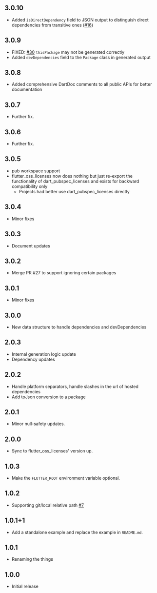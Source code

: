 ## 3.0.10

- Added `isDirectDependency` field to JSON output to distinguish direct dependencies from transitive ones ([#16](https://github.com/espresso3389/flutter_oss_licenses/issues/16))

## 3.0.9

- FIXED: [#30](https://github.com/espresso3389/flutter_oss_licenses/issues/30) `thisPackage` may not be generated correctly
- Added `devDependencies` field to the `Package` class in generated output

## 3.0.8

- Added comprehensive DartDoc comments to all public APIs for better documentation

## 3.0.7

- Further fix.

## 3.0.6

- Further fix.

## 3.0.5

- pub workspace support
- flutter_oss_licenses now does nothing but just re-export the functionality of dart_pubspec_licenses and exists for backward compatibility only
  - Projects had better use dart_pubspec_licenses directly

## 3.0.4

- Minor fixes

## 3.0.3

- Document updates

## 3.0.2

- Merge PR #27 to support ignoring certain packages

## 3.0.1

- Minor fixes

## 3.0.0

- New data structure to handle dependencies and devDependencies

## 2.0.3

- Internal generation logic update
- Dependency updates

## 2.0.2

- Handle platform separators, handle slashes in the url of hosted dependencies
- Add toJson conversion to a package

## 2.0.1

- Minor null-safety updates.

## 2.0.0

- Sync to flutter_oss_licenses' version up.

## 1.0.3

- Make the `FLUTTER_ROOT` environment variable optional.

## 1.0.2

- Supporting git/local relative path [#7](https://github.com/espresso3389/flutter_oss_licenses/issues/7)

## 1.0.1+1

- Add a standalone example and replace the example in `README.md`.

## 1.0.1

- Renaming the things

## 1.0.0

- Initial release
